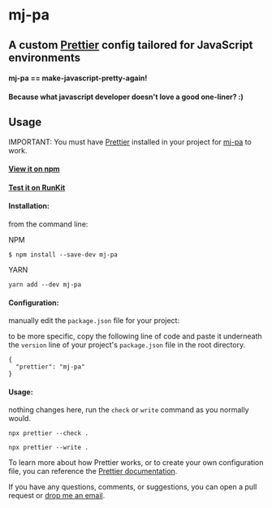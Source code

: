 # mj-pa
## A custom [Prettier](https://prettier.io) config tailored for JavaScript environments

#### mj-pa == make-javascript-pretty-again!
#### Because what javascript developer doesn't love a good one-liner? :)

## Usage
IMPORTANT: You must have [Prettier](https://www.npmjs.com/package/prettier) installed in your project for [mj-pa](https://www.npmjs.com/package/mj-pa) to work.

#### [View it on npm](https://npmjs.com/package/mj-pa)
#### [Test it on RunKit](https://runkit.com/killshot13/mj-pa-runkit)

#### **Installation**:

from the command line:

NPM

```
$ npm install --save-dev mj-pa
```

YARN

```
yarn add --dev mj-pa
```

#### **Configuration**:

manually edit the `package.json` file for your project:

to be more specific, copy the following line of code and paste it underneath the `version` line of your project's `package.json` file in the root directory.

```
{
  "prettier": "mj-pa"
}
```

#### **Usage**:

nothing changes here, run the `check` or `write` command as you normally would.

```
npx prettier --check .
```

```
npx prettier --write .
```

To learn more about how Prettier works, or to create your own configuration file, you can reference the [Prettier documentation](https://prettier.io/docs/en/index.html).

If you have any questions, comments, or suggestions, you can open a pull request or [drop me an email](mailto:dmreh@outlook.com).
